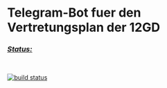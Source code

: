 <h1>Telegram-Bot fuer den Vertretungsplan der 12GD</h1>
<h3><span style="text-decoration: underline;"><em>Status:</em></span></h3>
<p>&nbsp;</p>
<p><a href="http://gitlab.lgsit.de/bots/VertretungsplanBot/commits/master"><img src="http://gitlab.lgsit.de/bots/VertretungsplanBot/badges/master/build.svg" alt="build status" /></a>&nbsp;</p>